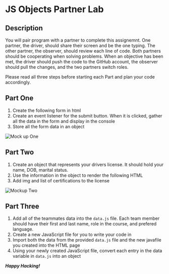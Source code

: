 # JS Objects Partner Lab

## Description
You will pair program with a partner to complete this assignemnt. One partner, the driver, should share their screen and be the one typing. The other partner, the observer, should review each line of code. Both partners should be cooperating when solving problems. When an objective has been met, the driver should push the code to the GitHub account, the observer should pull the changes, and the two partners switch roles. 

Please read all three steps before starting each Part and plan your code accordingly. 

## Part One

1. Create the following form in html
1. Create an event listener for the submit button. When it is clicked, gather all the data in the form and display in the console
1. Store all the form data in an object

![Mock up One](mockupOne.png)

## Part Two

1. Create an object that represents your drivers license. It should hold your name, DOB, marital status.
2. Use the information in the object to render the following HTML
3. Add img and list of certifications to the license

![Mockup Two](mockupTwo.png)

## Part Three

1. Add all of the teammates data into the `data.js` file. Each team member should have their first and last name, role in the course, and prefered language.
2. Create a new JavaScript file for you to write your code in
3. Import both the data from the provided `data.js` file and the new javafile you created into the HTML page
4. Using your newly created JavaScript file, convert each entry in the data variable in `data.js` into an object

***Happy Hacking!***
